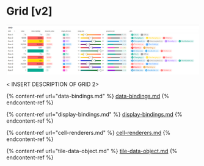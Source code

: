 # Grid \[v2]

![Grid has many cell display options](<../../.gitbook/assets/image (38) (1) (1).png>)

< INSERT DESCRIPTION OF GRID 2>

{% content-ref url="data-bindings.md" %}
[data-bindings.md](data-bindings.md)
{% endcontent-ref %}

{% content-ref url="display-bindings.md" %}
[display-bindings.md](display-bindings.md)
{% endcontent-ref %}

{% content-ref url="cell-renderers.md" %}
[cell-renderers.md](cell-renderers.md)
{% endcontent-ref %}

{% content-ref url="tile-data-object.md" %}
[tile-data-object.md](tile-data-object.md)
{% endcontent-ref %}


